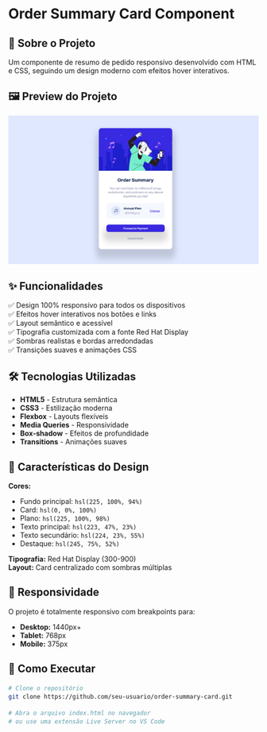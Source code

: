 # Order Summary Card Component

## 🎯 Sobre o Projeto

Um componente de resumo de pedido responsivo desenvolvido com HTML e CSS, seguindo um design moderno com efeitos hover interativos.

## 🖼️ Preview do Projeto

![Order Summary Card](./images/preview.png)

## ✨ Funcionalidades

✅ Design 100% responsivo para todos os dispositivos  
✅ Efeitos hover interativos nos botões e links  
✅ Layout semântico e acessível  
✅ Tipografia customizada com a fonte Red Hat Display  
✅ Sombras realistas e bordas arredondadas  
✅ Transições suaves e animações CSS

## 🛠️ Tecnologias Utilizadas

- **HTML5** - Estrutura semântica
- **CSS3** - Estilização moderna
- **Flexbox** - Layouts flexíveis
- **Media Queries** - Responsividade
- **Box-shadow** - Efeitos de profundidade
- **Transitions** - Animações suaves

## 🎨 Características do Design

**Cores:**

- Fundo principal: `hsl(225, 100%, 94%)`
- Card: `hsl(0, 0%, 100%)`
- Plano: `hsl(225, 100%, 98%)`
- Texto principal: `hsl(223, 47%, 23%)`
- Texto secundário: `hsl(224, 23%, 55%)`
- Destaque: `hsl(245, 75%, 52%)`

**Tipografia:** Red Hat Display (300-900)  
**Layout:** Card centralizado com sombras múltiplas

## 📱 Responsividade

O projeto é totalmente responsivo com breakpoints para:

- **Desktop:** 1440px+
- **Tablet:** 768px
- **Mobile:** 375px

## 🚀 Como Executar

```bash
# Clone o repositório
git clone https://github.com/seu-usuario/order-summary-card.git

# Abra o arquivo index.html no navegador
# ou use uma extensão Live Server no VS Code
```
